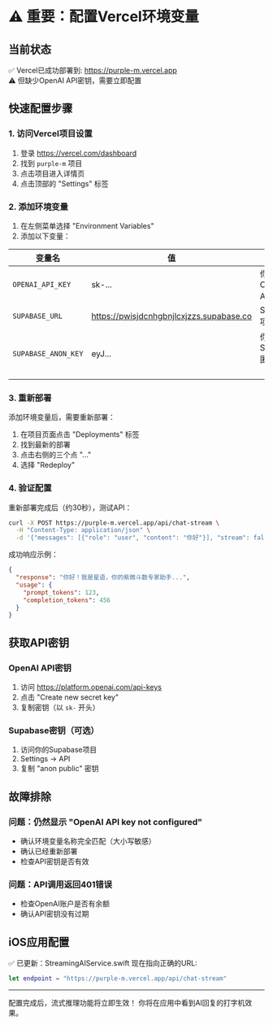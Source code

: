 # ⚠️ 重要：配置Vercel环境变量

## 当前状态
✅ Vercel已成功部署到: https://purple-m.vercel.app  
⚠️ 但缺少OpenAI API密钥，需要立即配置

## 快速配置步骤

### 1. 访问Vercel项目设置
1. 登录 https://vercel.com/dashboard
2. 找到 `purple-m` 项目
3. 点击项目进入详情页
4. 点击顶部的 "Settings" 标签

### 2. 添加环境变量
1. 在左侧菜单选择 "Environment Variables"
2. 添加以下变量：

| 变量名 | 值 | 说明 |
|--------|-----|------|
| `OPENAI_API_KEY` | sk-... | 你的OpenAI API密钥 |
| `SUPABASE_URL` | https://pwisjdcnhgbnjlcxjzzs.supabase.co | Supabase项目URL |
| `SUPABASE_ANON_KEY` | eyJ... | 你的Supabase匿名密钥（可选） |

### 3. 重新部署
添加环境变量后，需要重新部署：
1. 在项目页面点击 "Deployments" 标签
2. 找到最新的部署
3. 点击右侧的三个点 "..."
4. 选择 "Redeploy"

### 4. 验证配置
重新部署完成后（约30秒），测试API：

```bash
curl -X POST https://purple-m.vercel.app/api/chat-stream \
  -H "Content-Type: application/json" \
  -d '{"messages": [{"role": "user", "content": "你好"}], "stream": false}'
```

成功响应示例：
```json
{
  "response": "你好！我是星语，你的紫微斗数专家助手...",
  "usage": {
    "prompt_tokens": 123,
    "completion_tokens": 456
  }
}
```

## 获取API密钥

### OpenAI API密钥
1. 访问 https://platform.openai.com/api-keys
2. 点击 "Create new secret key"
3. 复制密钥（以 `sk-` 开头）

### Supabase密钥（可选）
1. 访问你的Supabase项目
2. Settings → API
3. 复制 "anon public" 密钥

## 故障排除

### 问题：仍然显示 "OpenAI API key not configured"
- 确认环境变量名称完全匹配（大小写敏感）
- 确认已经重新部署
- 检查API密钥是否有效

### 问题：API调用返回401错误
- 检查OpenAI账户是否有余额
- 确认API密钥没有过期

## iOS应用配置
✅ 已更新：StreamingAIService.swift 现在指向正确的URL:
```swift
let endpoint = "https://purple-m.vercel.app/api/chat-stream"
```

---

配置完成后，流式推理功能将立即生效！
你将在应用中看到AI回复的打字机效果。